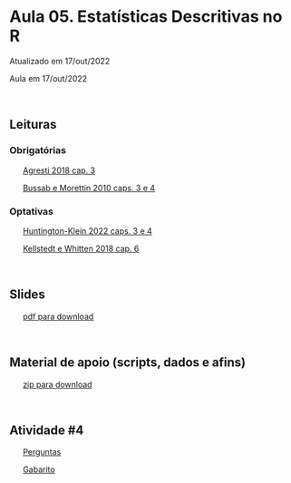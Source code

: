 

# Aula 05. Estatísticas Descritivas no R

Atualizado em 17/out/2022

Aula em 17/out/2022

<br>

## Leituras

### Obrigatórias 

&nbsp;&nbsp;&nbsp;&nbsp;&nbsp; [Agresti 2018 cap. 3](leituras/agresti-2018-cap3.pdf)

&nbsp;&nbsp;&nbsp;&nbsp;&nbsp; [Bussab e Morettin 2010 caps. 3 e 4](leituras/bussab-morettin-2010-cap3e4.pdf)


### Optativas

&nbsp;&nbsp;&nbsp;&nbsp;&nbsp; [Huntington-Klein 2022 caps. 3 e 4](leituras/huntington-klein-2022-cap3e4.pdf)

&nbsp;&nbsp;&nbsp;&nbsp;&nbsp; [Kellstedt e Whitten 2018 cap. 6](leituras/kellstedt-whitten-2018-cap6.pdf)

<br>

## Slides
 
&nbsp;&nbsp;&nbsp;&nbsp;&nbsp; [pdf para download](slides/MQ_2022_Aula_05.pdf)
 
<br>

## Material de apoio (scripts, dados e afins)
 
&nbsp;&nbsp;&nbsp;&nbsp;&nbsp; [zip para download](material-apoio.zip)
 
<br> 

## Atividade \#4
 
&nbsp;&nbsp;&nbsp;&nbsp;&nbsp; [Perguntas](atividade/atividade04.r)

&nbsp;&nbsp;&nbsp;&nbsp;&nbsp; [Gabarito](atividade/atividade04-respostas.r)






